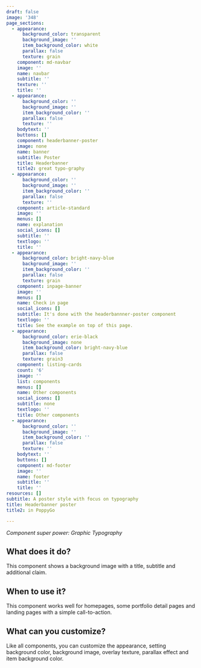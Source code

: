 ```yaml
---
draft: false
image: '348'
page_sections:
  - appearance:
      background_color: transparent
      background_image: ''
      item_background_color: white
      parallax: false
      texture: grain
    component: md-navbar
    image: ''
    name: navbar
    subtitle: ''
    texture: ''
    title: ''
  - appearance:
      background_color: ''
      background_image: ''
      item_background_color: ''
      parallax: false
      texture: ''
    bodytext: ''
    buttons: []
    component: headerbanner-poster
    image: none
    name: banner
    subtitle: Poster
    title: Headerbanner
    title2: great typo-graphy
  - appearance:
      background_color: ''
      background_image: ''
      item_background_color: ''
      parallax: false
      texture: ''
    component: article-standard
    image: ''
    menus: []
    name: explanation
    social_icons: []
    subtitle: ''
    textlogo: ''
    title: ''
  - appearance:
      background_color: bright-navy-blue
      background_image: ''
      item_background_color: ''
      parallax: false
      texture: grain
    component: inpage-banner
    image: ''
    menus: []
    name: Check in page
    social_icons: []
    subtitle: It's done with the headerbannner-poster component
    textlogo: ''
    title: See the example on top of this page.
  - appearance:
      background_color: erie-black
      background_image: none
      item_background_color: bright-navy-blue
      parallax: false
      texture: grain3
    component: listing-cards
    count: '6'
    image: ''
    list: components
    menus: []
    name: Other components
    social_icons: []
    subtitle: none
    textlogo: ''
    title: Other components
  - appearance:
      background_color: ''
      background_image: ''
      item_background_color: ''
      parallax: false
      texture: ''
    bodytext: ''
    buttons: []
    component: md-footer
    image: ''
    name: footer
    subtitle: ''
    title: ''
resources: []
subtitle: A poster style with focus on typography
title: Headerbanner poster
title2: in PoppyGo

---
```


*Component super power:
Graphic Typography*

## What does it do?
This component shows a background image with a title, subtitle and additional claim.

## When to use it?
This component works well for homepages, some portfolio detail pages and landing pages with a simple call-to-action.

## What can you customize?
Like all components, you can customize the appearance, setting background color, background image, overlay texture, parallax effect and item background color.
